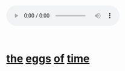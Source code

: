 <br /><br /><br /><br /><br /><br /><br /><br /><br /><br />
<br /><br /><br /><br /><br /><br /><br /><br /><br /><br />
<p class="center">
<audio controls src="../../log/audio/zander.wav" autoplay loop></audio><br />
</p>
<br />
<h1>
<p class="center">
<a href="../1">the</a> <a href="../2">eggs</a> <a href="../dash">of</a> <a href="../3">time</a>
</p>
</h1>